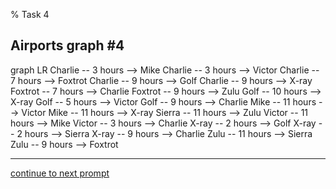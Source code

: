 % Task 4
## Airports graph #4
<div class="mermaid-access">
graph LR
  Charlie -- 3 hours --> Mike
  Charlie -- 3 hours --> Victor
  Charlie -- 7 hours --> Foxtrot
  Charlie -- 9 hours --> Golf
  Charlie -- 9 hours --> X-ray
  Foxtrot -- 7 hours --> Charlie
  Foxtrot -- 9 hours --> Zulu
  Golf -- 10 hours --> X-ray
  Golf -- 5 hours --> Victor
  Golf -- 9 hours --> Charlie
  Mike -- 11 hours --> Victor
  Mike -- 11 hours --> X-ray
  Sierra -- 11 hours --> Zulu
  Victor -- 11 hours --> Mike
  Victor -- 3 hours --> Charlie
  X-ray -- 2 hours --> Golf
  X-ray -- 2 hours --> Sierra
  X-ray -- 9 hours --> Charlie
  Zulu -- 11 hours --> Sierra
  Zulu -- 9 hours --> Foxtrot
</div>

---

[continue to next prompt](./task5prompt.html)

<!-- Required scripts for MermaidAccess -->
<script src="https://combinatronics.com/mermaid-js/mermaid/release/8.8.4/dist/mermaid.min.js"></script>
<script src="mermaid-access-elm.js"></script>
<script src="mermaid-access.js"></script>
<script>
mermaidAccess.go(mermaidAccess.viewerMode, mermaidAccess.displayAccessibleOnly)
</script>
    